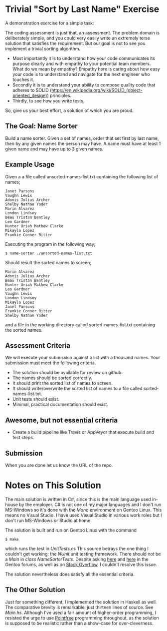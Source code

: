 Trivial "Sort by Last Name" Exercise
====================================

A demonstration exercise for a simple task:

The coding assessment is just that, an assessment. The problem domain is deliberately simple, and you could very easily
write an extremely terse solution that satisfies the requirement. But our goal is not to see you implement a trivial sorting algorithm.

*  Most importantly it is to understand how your code communicates its purpose clearly and with empathy to your
potential team members. What do we mean by empathy? Empathy here is caring about how easy your code is to understand
and navigate for the next engineer who touches it.
*  Secondly it is to understand your ability to compose quality code that
adheres to SOLID (https://en.wikipedia.org/wiki/SOLID_(object-oriented_design)) principles.
* Thirdly, to see how you write tests.

So, give us your best effort, a solution of which you are proud.

## The Goal: Name Sorter

Build a name sorter. Given a set of names, order that set first by last name, then by any given names the person may have. A
name must have at least 1 given name and may have up to 3 given names.

## Example Usage

Given a a file called unsorted-names-list.txt containing the following list of names;

    Janet Parsons
    Vaughn Lewis
    Adonis Julius Archer
    Shelby Nathan Yoder
    Marin Alvarez
    London Lindsey
    Beau Tristan Bentley
    Leo Gardner
    Hunter Uriah Mathew Clarke
    Mikayla Lopez
    Frankie Conner Ritter

Executing the program in the following way;

    $ name-sorter ./unsorted-names-list.txt

Should result the sorted names to screen;

    Marin Alvarez
    Adonis Julius Archer
    Beau Tristan Bentley
    Hunter Uriah Mathew Clarke
    Leo Gardner
    Vaughn Lewis
    London Lindsey
    Mikayla Lopez
    Janet Parsons
    Frankie Conner Ritter
    Shelby Nathan Yoder

and a file in the working directory called sorted-names-list.txt containing the sorted names.

## Assessment Criteria

We will execute your submission against a list with a thousand names.
Your submission must meet the following criteria.
- The solution should be available for review on github.
- The names should be sorted correctly.
- It should print the sorted list of names to screen.
- It should write/overwrite the sorted list of names to a file called sorted-names-list.txt.
- Unit tests should exist.
- Minimal, practical documentation should exist.

## Awesome, but not essential criteria

- Create a build pipeline like Travis or AppVeyor that execute build and test steps.

## Submission

When you are done let us know the URL of the repo.

# Notes on This Solution

The main solution is written in C#, since this is the main language used in-house by the employer.
C# is not one of my major languages and I don't run MS-Windows so it's done with the _Mono_
environment on Gentoo Linux.  This means no Visual Studio.  I have used Visual Studio in various
work roles but I don't run MS-Windows or Studio at home.

The solution is built and run on Gentoo Linux with the command

    $ make

which runs the test in _UnitTests.cs_  This source betrays the one thing I couldn't get working:  the _NUnit_ unit
testing framework.  There should not be a _Main_ in _class NameSorterTests_.  Despite asking [here](https://forums.gentoo.org/viewtopic-t-1090080-highlight-.html?sid=057d814902fc0ab407690fc451d44c4a)
and [here](https://forums.gentoo.org/viewtopic-t-1090046-highlight-.html?sid=057d814902fc0ab407690fc451d44c4a) in
the Gentoo forums, as well as on [Stack Overflow](https://stackoverflow.com/questions/53568257/why-does-nunit-ignore-the-tests-in-my-c-sharp-source/53568783),
I couldn't resolve this issue.

The solution nevertheless does satisfy all the essential criteria.


## The Other Solution

Just for something different, I implemented the solution in Haskell as well.  The comparative brevity is remarkable:
just thirteen lines of source.  See _Main.hs_.
Although I've used a fair amount of higher-order programming, I resisted the urge to use [Pointfree](https://pointfree.io)
programming throughout, as the solution is supposed to be realistic rather than a show-case for
over-cleverness.
